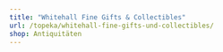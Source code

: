```yaml
---
title: "Whitehall Fine Gifts & Collectibles"
url: /topeka/whitehall-fine-gifts-und-collectibles/
shop: Antiquitäten
---
```

